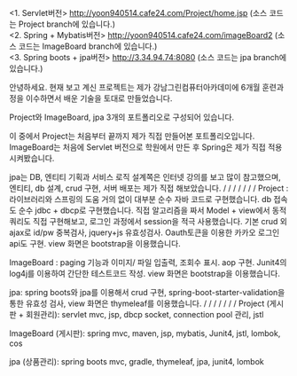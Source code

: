 

<1. Servlet버전>
http://yoon940514.cafe24.com/Project/home.jsp (소스 코드는 Project branch에 있습니다.)  
<2. Spring + Mybatis버전>
http://yoon940514.cafe24.com/imageBoard2 (소스 코드는 ImageBoard branch에 있습니다.)  
<3. Spring boots + jpa버전>
http://3.34.94.74:8080 (소스 코드는 jpa branch에 있습니다.)

안녕하세요. 현재 보고 계신 프로젝트는 제가 강남그린컴퓨터아카데미에 6개월 훈련과정을 이수하면서 배운 기술을 토대로 만들었습니다. 

Project와 ImageBoard, jpa 3개의 포트폴리오로 구성되어 있습니다.

이 중에서 Project는 처음부터 끝까지 제가 직접 만들어본 포트폴리오입니다. ImageBoard는 처음에 Servlet 버전으로 학원에서 만든 후 Spring은 제가 직접 적용시켜봤습니다.

jpa는 DB, 엔티티 기획과 서비스 로직 설계쪽은 인터넷 강의를 보고 많이 참고했으며, 엔티티, db 설계, crud 구현, 서버 배포는 제가 직접 해보았습니다.
/
/
/
/
/
/
/
Project : 라이브러리와 스프링의 도움 거의 없이 대부분 순수 자바 코드로 구현했습니다. db 접속도 순수 jdbc + dbcp로 구현했습니다. 직접 알고리즘을 짜서 Model + view에서 동적쿼리도 직접 구현해보고, 로그인 과정에서 session을 적극 사용했습니다. 기본 crud 외 ajax로 id/pw 중복검사, jquery+js 유효성검사. Oauth토큰을 이용한 카카오 로그인 api도 구현. view 화면은 bootstrap을 이용했습니다.

ImageBoard : paging 기능과 이미지/ 파일 입출력, 조회수 표시. aop 구현. Junit4의 log4j를 이용하여 간단한 테스트코드 작성. view 화면은 bootstrap을 이용했습니다.

jpa: spring boots와 jpa를 이용해서 crud 구현, spring-boot-starter-validation을 통한 유효성 검사, view 화면은 thymeleaf를 이용했습니다. 
/
/
/
/
/
/
/
Project (게시판 + 회원관리): servlet mvc, jsp, dbcp socket, connection pool 관리, jstl

ImageBoard (게시판): spring mvc, maven, jsp, mybatis, Junit4, jstl, lombok, cos

jpa (상품관리): spring boots mvc, gradle, thymeleaf, jpa, junit4, lombok
